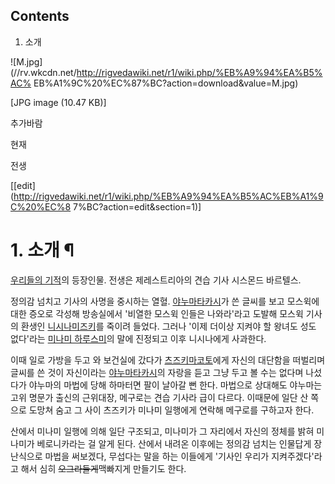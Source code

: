 ## Contents

    

1. 소개 

  

![M.jpg](//rv.wkcdn.net/http://rigvedawiki.net/r1/wiki.php/%EB%A9%94%EA%B5%AC%
EB%A1%9C%20%EC%87%BC?action=download&value=M.jpg)

[JPG image (10.47 KB)]

추가바람

현재

전생

[[edit](http://rigvedawiki.net/r1/wiki.php/%EB%A9%94%EA%B5%AC%EB%A1%9C%20%EC%8
7%BC?action=edit&section=1)]

# 1. 소개 ¶

[우리들의 기적](%EC%9A%B0%EB%A6%AC%EB%93%A4%EC%9D%98%20%EA%B8%B0%EC%A0%81.md)의
등장인물. 전생은 제레스트리아의 견습 기사 시스몬드 바르텔스.

  

정의감 넘치고 기사의 사명을 중시하는 열혈. [야누마타카시](%EC%95%BC%EB%88%84%EB%A7%88%20%ED%83%80%EC%B9%B4%EC%8B%9C.md)가 쓴 글씨를
보고 모스윅에 대한 증오로 각성해 방송실에서 '비열한 모스윅 인들은 나와라'라고 도발해 모스윅 기사의 환생인 [니시나미즈키](%EB%8B%88%EC%8B%9C%EB%82%98%20%EB%AF%B8%EC%A6%88%ED%82%A4.md)를 죽이려
들었다. 그러나 '이제 더이상 지켜야 할 왕녀도 성도 없다'라는 [미나미 하루스미](%EB%AF%B8%EB%82%98%EB%AF%B8%20%ED%95%98%EB%A3%A8%EC%8A%A4%EB%AF%B8.md)의 말에 진정되고 이후 니시나에게 사과한다.

  

이때 일로 가방을 두고 와 보건실에 갔다가 [츠즈키마코토](%EC%B8%A0%EC%A6%88%ED%82%A4%20%EB%A7%88%EC%BD%94%ED%86%A0.md)에게 자신의
대단함을 떠벌리며 글씨를 쓴 것이 자신이라는 [야누마타카시](%EC%95%BC%EB%88%84%EB%A7%88%20%ED%83%80%EC%B9%B4%EC%8B%9C.md)의 자랑을 듣고
그냥 두고 볼 수는 없다며 나섰다가 야누마의 마법에 당해 하마터면 팔이 날아갈 뻔 한다. 마법으로 상대해도 야누마는 고위 명문가 출신의
근위대장, 메구로는 견습 기사라 급이 다르다. 이때문에 일단 산 쪽으로 도망쳐 숨고 그 사이 츠즈키가 미나미 일행에게 연락해 메구로를
구하고자 한다.

  

산에서 미나미 일행에 의해 일단 구조되고, 미나미가 그 자리에서 자신의 정체를 밝혀 미나미가 베로니카라는 걸 알게 된다. 산에서 내려온
이후에는 정의감 넘치는 인물답게 장난식으로 마법을 써보겠다, 무섭다는 말을 하는 이들에게 '기사인 우리가 지켜주겠다'라고 해서 심히
<del>오그라들게</del>맥빠지게 만들기도 한다.

